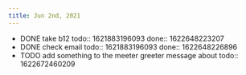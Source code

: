 ```yaml
---
title: Jun 2nd, 2021
---
```


- DONE take b12
  todo:: 1621883196093
  done:: 1622648223207
- DONE check email
  todo:: 1621883196093
  done:: 1622648226896
- TODO add something to the meeter greeter message about
  todo:: 1622672460209
